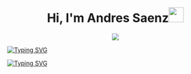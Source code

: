 <h1 align="center">Hi, I'm Andres Saenz<img src="https://media.giphy.com/media/hvRJCLFzcasrR4ia7z/giphy.gif" width="35"></h1>
<p align="center">
  <a href="https://github.com/fairyland0926"><img src="https://readme-typing-svg.herokuapp.com/?lines=Web%20Developer;Full%20Stack-eveloper;5%2B%20years%20of%20coding%20experience;Always%20learning%20new%20tech&font=Pacifico&center=true&width=650&height=120&color=58a6ff&vCenter=true&size=45%22"></a>
  
  <a href="https://git.io/typing-svg"><img src="https://readme-typing-svg.demolab.com?font=Pacifico&size=40&duration=4000&pause=1000&center=true&vCenter=true&width=500&height=60&lines=Welcome+to+my+Github+page;Web+Developer;Full+Stack+Developer;3%2B+years+of+coding+experience;Always+learning+new+things" alt="Typing SVG" /></a>
  
  <a href="https://git.io/typing-svg"><img src="https://readme-typing-svg.demolab.com?font=Pacifico&size=40&duration=4000&pause=1000&width=435&lines=Welcome+to+my+Github+page;Web+Developer;Full+Stack+Developer;3%2B+years+of+coding+experience;Always+learning+new+things" alt="Typing SVG" /></a>
</p>

<!--
**SaenzD/SaenzD** is a ✨ _special_ ✨ repository because its `README.md` (this file) appears on your GitHub profile.

Here are some ideas to get you started:

- 🔭 I’m currently working on ...
- 🌱 I’m currently learning ...
- 👯 I’m looking to collaborate on ...
- 🤔 I’m looking for help with ...
- 💬 Ask me about ...
- 📫 How to reach me: ...
- 😄 Pronouns: ...
- ⚡ Fun fact: ...
-->

